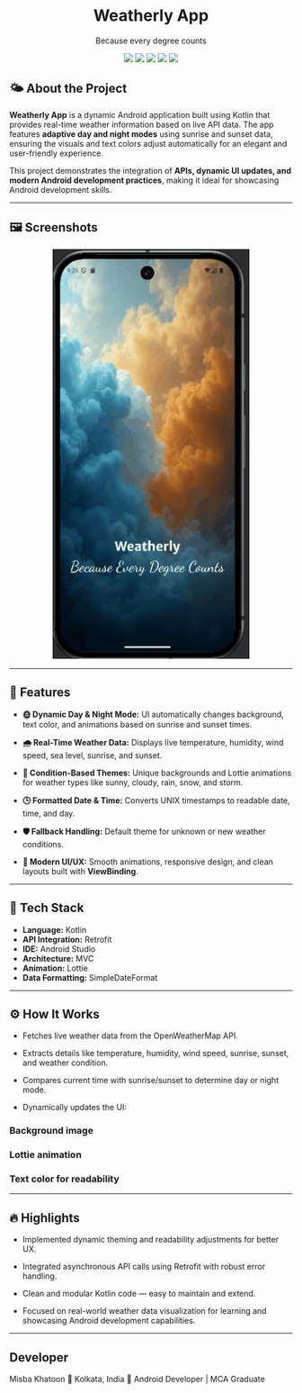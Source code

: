 <h1 align="center">Weatherly App</h1>

<p align="center">Because every degree counts</p>

<p align="center">
 <img src="https://img.shields.io/badge/Kotlin-7F52FF?style=for-the-badge&logo=kotlin&logoColor=white" />
<img src="https://img.shields.io/badge/Android%20Studio-3DDC84?style=for-the-badge&logo=android&logoColor=white" />
<img src="https://img.shields.io/badge/Firebase-FFCA28?style=for-the-badge&logo=firebase&logoColor=black" />
<img src="https://img.shields.io/badge/Retrofit-00796B?style=for-the-badge&logo=square&logoColor=white" />
<img src="https://img.shields.io/badge/XML-005C84?style=for-the-badge&logo=xml&logoColor=white" />
</p>

## 🌤️ About the Project
**Weatherly App** is a dynamic Android application built using Kotlin that provides real-time weather information based on live API data.
The app features **adaptive day and night modes** using sunrise and sunset data, ensuring the visuals and text colors adjust automatically for an elegant and user-friendly experience.

This project demonstrates the integration of **APIs, dynamic UI updates, and modern Android development practices**, making it ideal for showcasing Android development skills.

---
## 🖼 Screenshots

<p align="center">
  <img src="https://github.com/misba-coder/Weatherly-App/blob/main/weather_assets/all.gif" alt ="Mobile Screenshot" width="350"/>
</p>

---
## 🚀 Features
- **🌞 Dynamic Day & Night Mode:**  UI automatically changes background, text color, and animations based on sunrise and sunset times.

- **🌧️ Real-Time Weather Data:** Displays live temperature, humidity, wind speed, sea level, sunrise, and sunset.

- **🎨 Condition-Based Themes:**  Unique backgrounds and Lottie animations for weather types like sunny, cloudy, rain, snow, and storm.
- **🕒 Formatted Date & Time:**  Converts UNIX timestamps to readable date, time, and day.

- **🛡️ Fallback Handling:**  Default theme for unknown or new weather conditions.

- **📱 Modern UI/UX:**  Smooth animations, responsive design, and clean layouts built with **ViewBinding**.
---

## 🧰 Tech Stack
- **Language:** Kotlin  
- **API Integration:** Retrofit
- **IDE:** Android Studio  
- **Architecture:** MVC
- **Animation:** Lottie
- **Data Formatting:** SimpleDateFormat
---
## ⚙️ How It Works
- Fetches live weather data from the OpenWeatherMap API.

- Extracts details like temperature, humidity, wind speed, sunrise, sunset, and weather condition.

- Compares current time with sunrise/sunset to determine day or night mode.

- Dynamically updates the UI:

### Background image

### Lottie animation

### Text color for readability
---
## 🔥 Highlights
- Implemented dynamic theming and readability adjustments for better UX.

- Integrated asynchronous API calls using Retrofit with robust error handling.

- Clean and modular Kotlin code — easy to maintain and extend.

- Focused on real-world weather data visualization for learning and showcasing Android development capabilities.
---
## Developer
 Misba Khatoon
📍 Kolkata, India
💼 Android Developer | MCA Graduate
